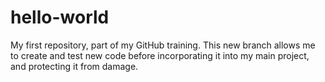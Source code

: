 # hello-world
My first repository, part of my GitHub training. 
This new branch allows me to create and test new code before incorporating it into my main project, and protecting it from damage. 

